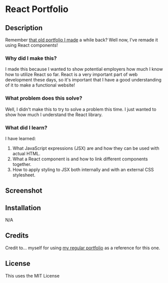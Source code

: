 # React Portfolio
## Description
Remember [that old portfolio I made](https://cooljh2k.github.io/my-portfolio/) a while back? Well now, I've remade it using React components!
### Why did I make this?
I made this because I wanted to show potential employers how much I know how to utilize React so far. React is a very important part of web development these days, so it's important that I have a good understanding of it to make a functional website!
### What problem does this solve?
Well, I didn't make this to try to solve a problem this time. I just wanted to show how much I understand the React library.
### What did I learn?
I have learned:
1. What JavaScript expressions (JSX) are and how they can be used with actual HTML.
2. What a React component is and how to link different components together.
3. How to apply styling to JSX both internally and with an external CSS stylesheet.
## Screenshot
## Installation
N/A
## Credits
Credit to... myself for using [my regular portfolio](https://CoolJH2K.github.io/my-portfolio) as a reference for this one.
## License
This uses the MIT License
